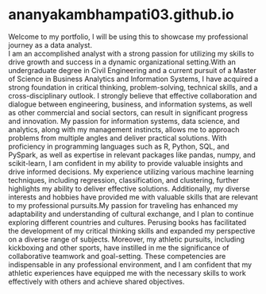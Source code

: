 # ananyakambhampati03.github.io
Welcome to my portfolio, I will be using this to showcase my professional journey as a data analyst.<br/>
I am an accomplished analyst with a strong passion for utilizing my skills to drive growth and success in a dynamic organizational setting.With an undergraduate degree in Civil Engineering and a current pursuit of a Master of Science in Business Analytics and Information Systems, I have acquired a strong foundation in critical thinking, problem-solving, technical skills, and a cross-disciplinary outlook. I strongly believe that effective collaboration and dialogue between engineering, business, and information systems, as well as other commercial and social sectors, can result in significant progress and innovation. My passion for information systems, data science, and analytics, along with my management instincts, allows me to approach problems from multiple angles and deliver practical solutions. With proficiency in programming languages such as R, Python, SQL, and PySpark, as well as expertise in relevant packages like pandas, numpy, and scikit-learn, I am confident in my ability to provide valuable insights and drive informed decisions. My experience utilizing various machine learning techniques, including regression, classification, and clustering, further highlights my ability to deliver effective solutions. Additionally, my diverse interests and hobbies have provided me with valuable skills that are relevant to my professional pursuits.My passion for traveling has enhanced my adaptability and understanding of cultural exchange, and I plan to continue exploring different countries and cultures. Perusing books has facilitated the development of my critical thinking skills and expanded my perspective on a diverse range of subjects. Moreover, my athletic pursuits, including kickboxing and other sports, have instilled in me the significance of collaborative teamwork and goal-setting. These competencies are indispensable in any professional environment, and I am confident that my athletic experiences have equipped me with the necessary skills to work effectively with others and achieve shared objectives.
